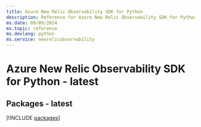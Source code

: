 ```yaml
---
title: Azure New Relic Observability SDK for Python
description: Reference for Azure New Relic Observability SDK for Python
ms.date: 09/09/2024
ms.topic: reference
ms.devlang: python
ms.service: newrelicobservability
---
```

# Azure New Relic Observability SDK for Python - latest
## Packages - latest
[!INCLUDE [packages](new-relic-observability-index.md)]